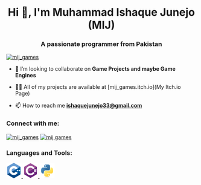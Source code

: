 <h1 align="center">Hi 👋, I'm Muhammad Ishaque Junejo (MIJ)</h1>
<h3 align="center">A passionate programmer from Pakistan</h3>

<p align="left"> <a href="https://twitter.com/mij_games" target="blank"><img src="https://img.shields.io/twitter/follow/mij_games?logo=twitter&style=for-the-badge" alt="mij_games" /></a> </p>

- 👯 I’m looking to collaborate on **Game Projects and maybe Game Engines**

- 👨‍💻 All of my projects are available at [mij_games.itch.io](My Itch.io Page)

- 📫 How to reach me **ishaquejunejo33@gmail.com**

<h3 align="left">Connect with me:</h3>
<p align="left">
<a href="https://twitter.com/mij_games" target="blank"><img align="center" src="https://raw.githubusercontent.com/rahuldkjain/github-profile-readme-generator/master/src/images/icons/Social/twitter.svg" alt="mij_games" height="30" width="40" /></a>
<a href="https://www.youtube.com/c/mij games" target="blank"><img align="center" src="https://raw.githubusercontent.com/rahuldkjain/github-profile-readme-generator/master/src/images/icons/Social/youtube.svg" alt="mij games" height="30" width="40" /></a>
</p>

<h3 align="left">Languages and Tools:</h3>
<p align="left"> <a href="https://www.w3schools.com/cpp/" target="_blank" rel="noreferrer"> <img src="https://raw.githubusercontent.com/devicons/devicon/master/icons/cplusplus/cplusplus-original.svg" alt="cplusplus" width="40" height="40"/> </a> <a href="https://www.w3schools.com/cs/" target="_blank" rel="noreferrer"> <img src="https://raw.githubusercontent.com/devicons/devicon/master/icons/csharp/csharp-original.svg" alt="csharp" width="40" height="40"/> </a> <a href="https://www.python.org" target="_blank" rel="noreferrer"> <img src="https://raw.githubusercontent.com/devicons/devicon/master/icons/python/python-original.svg" alt="python" width="40" height="40"/> </a> </p>
